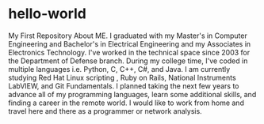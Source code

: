 # hello-world
My First Repository
About ME. I graduated with my Master's in Computer Engineering and Bachelor's in Electrical Engineering and my Associates in Electronics Technology. I've worked in the technical space since 2003 for the Department of Defense branch. During my college time, I've coded in multiple languages i.e. Python, C, C++, C#, and Java. I am currently studying Red Hat Linux scripting , Ruby on Rails, National Instruments LabVIEW, and Git Fundamentals. I planned taking the next few years to advance all of my programming languages, learn some additional skills, and finding a career in the remote world. I would like to work from home and travel here and there as a programmer or network analysis. 
